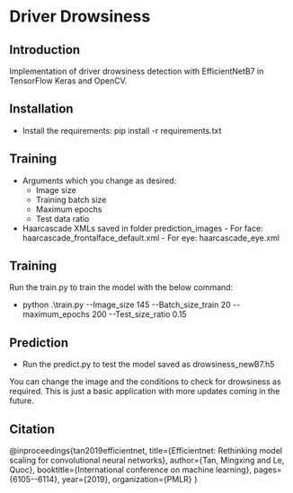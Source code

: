 # Driver Drowsiness
## Introduction

Implementation of driver drowsiness detection with EfficientNetB7 in TensorFlow Keras and OpenCV.

## Installation
- Install the requirements: pip install -r requirements.txt

## Training

- Arguments which you change as desired:
    - Image size
    - Training batch size
    - Maximum epochs
    - Test data ratio
- Haarcascade XMLs saved in folder prediction_images
        - For face: haarcascade_frontalface_default.xml
        - For eye: haarcascade_eye.xml

## Training
Run the train.py to train the model with the below command:
- python .\train.py --Image_size 145 --Batch_size_train 20 --maximum_epochs 200 --Test_size_ratio 0.15

## Prediction

- Run the predict.py to test the model saved as drowsiness_newB7.h5

You can change the image and the conditions to check for drowsiness as required. This is just a basic application with more updates coming in the future.

## Citation

@inproceedings{tan2019efficientnet,
  title={Efficientnet: Rethinking model scaling for convolutional neural networks},
  author={Tan, Mingxing and Le, Quoc},
  booktitle={International conference on machine learning},
  pages={6105--6114},
  year={2019},
  organization={PMLR}
}

